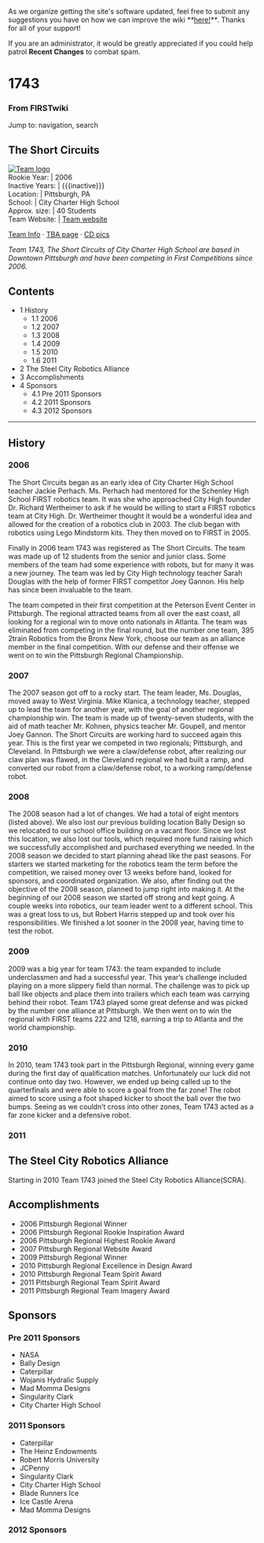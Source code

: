 As we organize getting the site's software updated, feel free to submit any
suggestions you have on how we can improve the wiki
_**_[here!](/index.php/User:Hallry/Suggestions "User:Hallry/Suggestions"
)_**_. Thanks for all of your support!

If you are an administrator, it would be greatly appreciated if you could help
patrol **Recent Changes** to combat spam.

# 1743

### From FIRSTwiki

Jump to: navigation, search

The Short Circuits  
---  
[![Team logo](/media/3/35/Sclogo.gif)](/index.php/Image:Sclogo.gif "Team logo"
)  
Rookie Year: | 2006  
Inactive Years: | {{{inactive}}}  
Location: | Pittsburgh, PA  
School: | City Charter High School  
Approx. size: | 40 Students  
Team Website: | [Team website](http://www.team1743.org/
"http://www.team1743.org/" )  
  
[Team Info](http://frclinks.appspot.com/t/1743
"http://frclinks.appspot.com/t/1743" ) · [TBA
page](http://www.thebluealliance.com/team/1743
"http://www.thebluealliance.com/team/1743" ) · [CD
pics](http://www.chiefdelphi.com/media/photos/tags/frc1743
"http://www.chiefdelphi.com/media/photos/tags/frc1743" )  
  
_Team 1743, The Short Circuits of City Charter High School are based in
Downtown Pittsburgh and have been competing in First Competitions since 2006._

## Contents

  * 1 History
    * 1.1 2006
    * 1.2 2007
    * 1.3 2008
    * 1.4 2009
    * 1.5 2010
    * 1.6 2011
  * 2 The Steel City Robotics Alliance
  * 3 Accomplishments
  * 4 Sponsors
    * 4.1 Pre 2011 Sponsors
    * 4.2 2011 Sponsors
    * 4.3 2012 Sponsors  
---  
  

##  History


### 2006

The Short Circuits began as an early idea of City Charter High School teacher
Jackie Perhach. Ms. Perhach had mentored for the Schenley High School FIRST
robotics team. It was she who approached City High founder Dr. Richard
Wertheimer to ask if he would be willing to start a FIRST robotics team at
City High. Dr. Wertheimer thought it would be a wonderful idea and allowed for
the creation of a robotics club in 2003. The club began with robotics using
Lego Mindstorm kits. They then moved on to FIRST in 2005.

Finally in 2006 team 1743 was registered as The Short Circuits. The team was
made up of 12 students from the senior and junior class. Some members of the
team had some experience with robots, but for many it was a new journey. The
team was led by City High technology teacher Sarah Douglas with the help of
former FIRST competitor Joey Gannon. His help has since been invaluable to the
team.

The team competed in their first competition at the Peterson Event Center in
Pittsburgh. The regional attracted teams from all over the east coast, all
looking for a regional win to move onto nationals in Atlanta. The team was
eliminated from competing in the final round, but the number one team, 395
2train Robotics from the Bronx New York, choose our team as an alliance member
in the final competition. With our defense and their offense we went on to win
the Pittsburgh Regional Championship.


### 2007

The 2007 season got off to a rocky start. The team leader, Ms. Douglas, moved
away to West Virginia. Mike Klanica, a technology teacher, stepped up to lead
the team for another year, with the goal of another regional championship win.
The team is made up of twenty-seven students, with the aid of math teacher Mr.
Kohnen, physics teacher Mr. Goupell, and mentor Joey Gannon. The Short
Circuits are working hard to succeed again this year. This is the first year
we competed in two regionals; Pittsburgh, and Cleveland. In Pittsburgh we were
a claw/defense robot, after realizing our claw plan was flawed, in the
Cleveland regional we had built a ramp, and converted our robot from a
claw/defense robot, to a working ramp/defense robot.


### 2008

The 2008 season had a lot of changes. We had a total of eight mentors (listed
above). We also lost our previous building location Bally Design so we
relocated to our school office building on a vacant floor. Since we lost this
location, we also lost our tools, which required more fund raising which we
successfully accomplished and purchased everything we needed. In the 2008
season we decided to start planning ahead like the past seasons. For starters
we started marketing for the robotics team the term before the competition, we
raised money over 13 weeks before hand, looked for sponsors, and coordinated
organization. We also, after finding out the objective of the 2008 season,
planned to jump right into making it. At the beginning of our 2008 season we
started off strong and kept going. A couple weeks into robotics, our team
leader went to a different school. This was a great loss to us, but Robert
Harris stepped up and took over his responsibilities. We finished a lot sooner
in the 2008 year, having time to test the robot.


### 2009

2009 was a big year for team 1743: the team expanded to include underclassmen
and had a successful year. This year’s challenge included playing on a more
slippery field than normal. The challenge was to pick up ball like objects and
place them into trailers which each team was carrying behind their robot. Team
1743 played some great defense and was picked by the number one alliance at
Pittsburgh. We then went on to win the regional with FIRST teams 222 and 1218,
earning a trip to Atlanta and the world championship.


### 2010

In 2010, team 1743 took part in the Pittsburgh Regional, winning every game
during the first day of qualification matches. Unfortunately our luck did not
continue onto day two. However, we ended up being called up to the
quarterfinals and were able to score a goal from the far zone! The robot aimed
to score using a foot shaped kicker to shoot the ball over the two bumps.
Seeing as we couldn’t cross into other zones, Team 1743 acted as a far zone
kicker and a defensive robot.


### 2011


## The Steel City Robotics Alliance

Starting in 2010 Team 1743 joined the Steel City Robotics Alliance(SCRA).


##  Accomplishments

  * 2006 Pittsburgh Regional Winner 
  * 2006 Pittsburgh Regional Rookie Inspiration Award 
  * 2006 Pittsburgh Regional Highest Rookie Award 
  * 2007 Pittsburgh Regional Website Award 
  * 2009 Pittsburgh Regional Winner 
  * 2010 Pittsburgh Regional Excellence in Design Award 
  * 2010 Pittsburgh Regional Team Spirit Award 
  * 2011 Pittsburgh Regional Team Spirit Award 
  * 2011 Pittsburgh Regional Team Imagery Award 

  


## Sponsors


### Pre 2011 Sponsors

  * NASA 
  * Bally Design 
  * Caterpillar 
  * Wojanis Hydralic Supply 
  * Mad Momma Designs 
  * Singularity Clark 
  * City Charter High School 


### 2011 Sponsors

  * Caterpillar 
  * The Heinz Endowments 
  * Robert Morris University 
  * JCPenny 
  * Singularity Clark 
  * City Charter High School 
  * Blade Runners Ice 
  * Ice Castle Arena 
  * Mad Momma Designs 


### 2012 Sponsors

